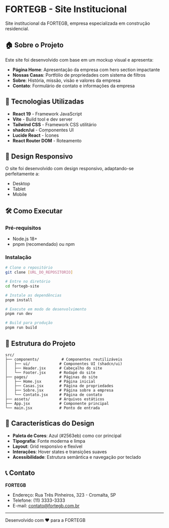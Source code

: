 # FORTEGB - Site Institucional

Site institucional da FORTEGB, empresa especializada em construção residencial.

## 🏠 Sobre o Projeto

Este site foi desenvolvido com base em um mockup visual e apresenta:

- **Página Home**: Apresentação da empresa com hero section impactante
- **Nossas Casas**: Portfólio de propriedades com sistema de filtros
- **Sobre**: História, missão, visão e valores da empresa
- **Contato**: Formulário de contato e informações da empresa

## 🚀 Tecnologias Utilizadas

- **React 19** - Framework JavaScript
- **Vite** - Build tool e dev server
- **Tailwind CSS** - Framework CSS utilitário
- **shadcn/ui** - Componentes UI
- **Lucide React** - Ícones
- **React Router DOM** - Roteamento

## 📱 Design Responsivo

O site foi desenvolvido com design responsivo, adaptando-se perfeitamente a:
- Desktop
- Tablet
- Mobile

## 🛠️ Como Executar

### Pré-requisitos
- Node.js 18+
- pnpm (recomendado) ou npm

### Instalação
```bash
# Clone o repositório
git clone [URL_DO_REPOSITORIO]

# Entre no diretório
cd fortegb-site

# Instale as dependências
pnpm install

# Execute em modo de desenvolvimento
pnpm run dev

# Build para produção
pnpm run build
```

## 📂 Estrutura do Projeto

```
src/
├── components/          # Componentes reutilizáveis
│   ├── ui/             # Componentes UI (shadcn/ui)
│   ├── Header.jsx      # Cabeçalho do site
│   └── Footer.jsx      # Rodapé do site
├── pages/              # Páginas do site
│   ├── Home.jsx        # Página inicial
│   ├── Casas.jsx       # Página de propriedades
│   ├── Sobre.jsx       # Página sobre a empresa
│   └── Contato.jsx     # Página de contato
├── assets/             # Arquivos estáticos
├── App.jsx             # Componente principal
└── main.jsx            # Ponto de entrada
```

## 🎨 Características do Design

- **Paleta de Cores**: Azul (#2563eb) como cor principal
- **Tipografia**: Fonte moderna e limpa
- **Layout**: Grid responsivo e flexível
- **Interações**: Hover states e transições suaves
- **Acessibilidade**: Estrutura semântica e navegação por teclado

## 📞 Contato

**FORTEGB**
- Endereço: Rua Três Pinheiros, 323 - Cromalta, SP
- Telefone: (11) 3333-3333
- E-mail: contato@fortegb.com.br

---

Desenvolvido com ❤️ para a FORTEGB
